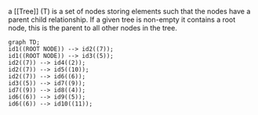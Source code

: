 a [[Tree]] (T) is a set of nodes storing elements such that the nodes have a parent child relationship. If a given tree is non-empty it contains a root node, this is the parent to all other nodes in the tree.

```mermaid
graph TD;
id1((ROOT NODE)) --> id2((7));
id1((ROOT NODE)) --> id3((5));
id2((7)) --> id4((2));
id2((7)) --> id5((10));
id2((7)) --> id6((6));
id3((5)) --> id7((9));
id7((9)) --> id8((4));
id6((6)) --> id9((5));
id6((6)) --> id10((11));
```


